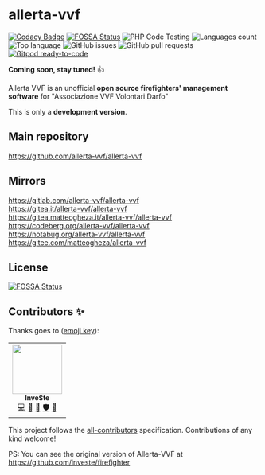 # allerta-vvf
[![Codacy Badge](https://api.codacy.com/project/badge/Grade/82dfdf3d37b1418ca004d712580d3385)](https://app.codacy.com/gh/allerta-vvf/allerta-vvf?utm_source=github.com&utm_medium=referral&utm_content=allerta-vvf/allerta-vvf&utm_campaign=Badge_Grade_Settings)
[![FOSSA Status](https://app.fossa.com/api/projects/git%2Bgithub.com%2Fallerta-vvf%2Fallerta-vvf.svg?type=shield)](https://app.fossa.com/projects/git%2Bgithub.com%2Fallerta-vvf%2Fallerta-vvf?ref=badge_shield) ![PHP Code Testing](https://github.com/allerta-vvf/allerta-vvf/workflows/PHP%20Code%20Testing/badge.svg) ![Languages count](https://img.shields.io/github/languages/count/allerta-vvf/allerta-vvf) ![Top language](https://img.shields.io/github/languages/top/allerta-vvf/allerta-vvf) ![GitHub issues](https://img.shields.io/github/issues-raw/allerta-vvf/allerta-vvf) ![GitHub pull requests](https://img.shields.io/github/issues-pr-raw/allerta-vvf/allerta-vvf) [![Gitpod ready-to-code](https://img.shields.io/badge/Gitpod-ready--to--code-blue?logo=gitpod)](https://gitpod.io/#https://github.com/allerta-vvf/allerta-vvf)

**Coming soon, stay tuned!** :thumbsup:

Allerta VVF is an unofficial **open source firefighters' management software** for "Associazione VVF Volontari Darfo"

This is only a **development version**.

## Main repository
https://github.com/allerta-vvf/allerta-vvf  

## Mirrors
https://gitlab.com/allerta-vvf/allerta-vvf  
https://gitea.it/allerta-vvf/allerta-vvf  
https://gitea.matteogheza.it/allerta-vvf/allerta-vvf  
https://codeberg.org/allerta-vvf/allerta-vvf  
https://notabug.org/allerta-vvf/allerta-vvf  
https://gitee.com/matteogheza/allerta-vvf  

## License
[![FOSSA Status](https://app.fossa.com/api/projects/git%2Bgithub.com%2Fallerta-vvf%2Fallerta-vvf.svg?type=large)](https://app.fossa.com/projects/git%2Bgithub.com%2Fallerta-vvf%2Fallerta-vvf?ref=badge_large)

## Contributors ✨

Thanks goes to ([emoji key](https://allcontributors.org/docs/en/emoji-key)):

<!-- ALL-CONTRIBUTORS-LIST:START - Do not remove or modify this section -->
<!-- prettier-ignore-start -->
<!-- markdownlint-disable -->
<table>
  <tr>
    <td align="center"><a href="https://github.com/investe"><img src="https://avatars3.githubusercontent.com/u/32263484?v=4" width="100px;" alt=""/><br /><sub><b>InveSte</b></sub></a><br /><a href="https://github.com/allerta-vvf/allerta-vvf/commits?author=investe" title="Code">💻</a> <a href="#design-investe" title="Design">🎨</a> <a href="https://github.com/allerta-vvf/allerta-vvf/pulls?q=is%3Apr+reviewed-by%3Ainveste" title="Reviewed Pull Requests">👀</a> <a href="#security-investe" title="Security">🛡️</a> <a href="#ideas-investe" title="Ideas, Planning, & Feedback">🤔</a></td>
  </tr>
</table>

<!-- markdownlint-enable -->
<!-- prettier-ignore-end -->
<!-- ALL-CONTRIBUTORS-LIST:END -->

This project follows the [all-contributors](https://github.com/all-contributors/all-contributors) specification. Contributions of any kind welcome!

PS: You can see the original version of Allerta-VVF at https://github.com/investe/firefighter
